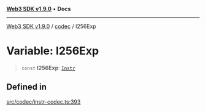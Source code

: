 [**Web3 SDK v1.9.0**](../../../README.md) • **Docs**

***

[Web3 SDK v1.9.0](../../../globals.md) / [codec](../README.md) / I256Exp

# Variable: I256Exp

> `const` **I256Exp**: [`Instr`](../type-aliases/Instr.md)

## Defined in

[src/codec/instr-codec.ts:393](https://github.com/Mystic-Nayy/alephium-web3/blob/ee41f5e0e7d7fb0b155fe62f05b2ac03772895ca/packages/web3/src/codec/instr-codec.ts#L393)
